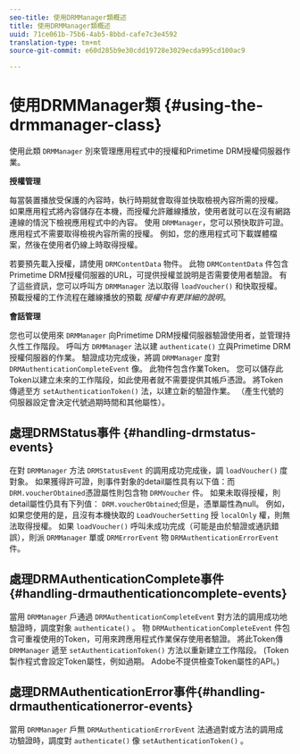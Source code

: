 ```yaml
---
seo-title: 使用DRMManager類概述
title: 使用DRMManager類概述
uuid: 71ce061b-75b6-4ab5-8bbd-cafe7c3e4592
translation-type: tm+mt
source-git-commit: e60d285b9e30cdd19728e3029ecda995cd100ac9

---
```



# 使用DRMManager類 {#using-the-drmmanager-class}

使用此類 `DRMManager` 別來管理應用程式中的授權和Primetime DRM授權伺服器作業。

**授權管理**

每當裝置播放受保護的內容時，執行時期就會取得並快取檢視內容所需的授權。 如果應用程式將內容儲存在本機，而授權允許離線播放，使用者就可以在沒有網路連線的情況下檢視應用程式中的內容。 使用 `DRMManager`，您可以預快取許可證。 應用程式不需要取得檢視內容所需的授權。 例如，您的應用程式可下載媒體檔案，然後在使用者仍線上時取得授權。

若要預先載入授權，請使用 `DRMContentData` 物件。 此物 `DRMContentData` 件包含Primetime DRM授權伺服器的URL，可提供授權並說明是否需要使用者驗證。 有了這些資訊，您可以呼叫方 `DRMManager` 法以取得 `loadVoucher()` 和快取授權。 預載授權的工作流程在離線播放的預載 *授權中有更詳細的說明*。

**會話管理**

您也可以使用來 `DRMManager` 向Primetime DRM授權伺服器驗證使用者，並管理持久性工作階段。 呼叫方 `DRMManager` 法以建 `authenticate()` 立與Primetime DRM授權伺服器的作業。 驗證成功完成後，將調 `DRMManager` 度對 `DRMAuthenticationCompleteEvent` 像。 此物件包含作業Token。 您可以儲存此Token以建立未來的工作階段，如此使用者就不需要提供其帳戶憑證。 將Token傳遞至方 `setAuthenticationToken()` 法，以建立新的驗證作業。 （產生代號的伺服器設定會決定代號過期時間和其他屬性）。

## 處理DRMStatus事件 {#handling-drmstatus-events}

在對 `DRMManager` 方法 `DRMStatusEvent` 的調用成功完成後，調 `loadVoucher()` 度對象。 如果獲得許可證，則事件對象的detail屬性具有以下值：而 `DRM.voucherObtained`憑證屬性則包含物 `DRMVoucher` 件。 如果未取得授權，則detail屬性仍具有下列值： `DRM.voucherObtained`;但是，憑單屬性為null。 例如，如果您使用的是，且沒有本機快取的 `LoadVoucherSetting` 授 `localOnly` 權，則無法取得授權。 如果 `loadVoucher()` 呼叫未成功完成（可能是由於驗證或通訊錯誤），則派 `DRMManager` 單或 `DRMErrorEvent` 物 `DRMAuthenticationErrorEvent` 件。

## 處理DRMAuthenticationComplete事件{#handling-drmauthenticationcomplete-events}

當用 `DRMManager` 戶通過 `DRMAuthenticationCompleteEvent` 對方法的調用成功地驗證時，調度對象 `authenticate()` 。 物 `DRMAuthenticationCompleteEvent` 件包含可重複使用的Token，可用來跨應用程式作業保存使用者驗證。 將此Token傳 `DRMManager` 遞至 `setAuthenticationToken()` 方法以重新建立工作階段。 (Token製作程式會設定Token屬性，例如過期。 Adobe不提供檢查Token屬性的API。)

## 處理DRMAuthenticationError事件{#handling-drmauthenticationerror-events}

當用 `DRMManager` 戶無 `DRMAuthenticationErrorEvent` 法通過對或方法的調用成功驗證時，調度對 `authenticate()` 像 `setAuthenticationToken()` 。